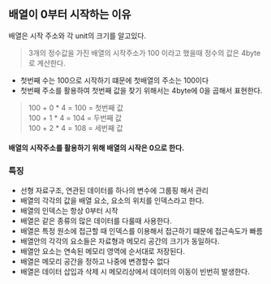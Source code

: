 ## 배열이 0부터 시작하는 이유

배열은 시작 주소와 각 unit의 크기를 알고있다.

> 3개의 정수값을 가진 배열의 시작주소가 100 이라고 했을때
> 정수의 값은 4byte 로 계산한다.

- 첫번째 수는 100으로 시작하기 떄문에 첫배열의 주소는 100이다
- 첫번째 주소를 활용하여 첫번째 값을 찾기 위해서는 4byte에 0을 곱해서 표현한다.

> 100 + 0 \* 4 = 100 = 첫번째 값  
> 100 + 1 \* 4 = 104 = 두번째 값  
> 100 + 2 \* 4 = 108 = 세번째 값

#### 배열의 시작주소를 활용하기 위해 배열의 시작은 0으로 한다.

### 특징

- 선형 자료구조, 연관된 데이터를 하나의 변수에 그룹핑 해서 관리
- 배열의 각각의 값을 배열 요소, 요소의 위치를 인덱스라고 한다.
- 배열의 인덱스는 항상 0부터 시작
- 배열은 같은 종류의 많은 데이터를 다룰때 사용한다.
- 배열은 특정 원소에 접근할 때 인덱스를 이용해서 접근하기 떄문에 접근속도가 빠름
- 배열안의 각각의 요소들은 자료형과 메모리 공간의 크기가 동일하다.
- 배열안 요소는 연속된 메모리 영역에 순서대로 저장된다.
- 배열은 메모리 공간을 정하고 나중에 변경할수 없다
- 배열은 데이터 삽입과 삭제 시 메모리상에서 데이터의 이동이 빈번히 발생한다.
